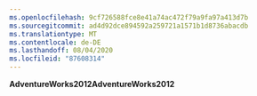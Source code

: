 ```yaml
---
ms.openlocfilehash: 9cf726588fce8e41a74ac472f79a9fa97a413d7b
ms.sourcegitcommit: ad4d92dce894592a259721a1571b1d8736abacdb
ms.translationtype: MT
ms.contentlocale: de-DE
ms.lasthandoff: 08/04/2020
ms.locfileid: "87608314"
---
```

  <span data-ttu-id="c2d11-101">**AdventureWorks2012**</span><span class="sxs-lookup"><span data-stu-id="c2d11-101">**AdventureWorks2012**</span></span>  